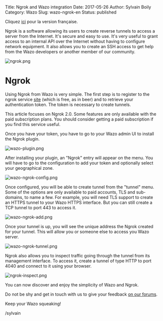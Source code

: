 Title: Ngrok and Wazo integration
Date: 2017-05-26
Author: Sylvain Boily
Category: Wazo
Slug: wazo-ngrok-en
Status: published

Cliquez [ici](http://blog.wazo.community/wazo-ngrok-fr.html) pour la version française.

Ngrok is a software allowing its users to create reverse tunnels to access a server from the Internet.  It's secure and easy to use. It's very useful to grant access to an internal API over the Internet without having to configure network equipment. It also allows you to create an SSH access to get help from the Wazo developers or another member of our community.

![ngrok.png](/images/blog/wazo-ngrok/ngrok.png "Ngrok website")

# Ngrok

Using Ngrok from Wazo is very simple. The first step is to register to the ngrok service [site](http://ngrok.com) (which is free, as in beer) and to retrieve your authentication token. The token is necessary to create tunnels.

This article focuses on Ngrok 2.0. Some features are only available with the paid subscription plans. You should consider getting a paid subscription if you find this service useful.

Once you have your token, you have to go to your Wazo admin UI to install the Ngrok plugin.

![wazo-plugin.png](/images/blog/wazo-ngrok/wazo-plugin.png "Wazo ngrok plugin")


After installing your plugin, an "Ngrok" entry will appear on the menu. You will have to go to the configuration to add your token and optionally select your geographical zone.


![wazo-ngrok-config.png](/images/blog/wazo-ngrok/wazo-ngrok-config.png "Wazo ngrok config")


Once configured, you will be able to create tunnel from the "tunnel" menu. Some of the options are only available to paid accounts, TLS and sub-domains, to name a few. For example, you will need TLS support to create an HTTPS tunnel to your Wazo HTTPS interface. But you can still create a TCP tunnel to port 443 to access it.


![wazo-ngrok-add.png](/images/blog/wazo-ngrok/wazo-ngrok-add.png "Wazo ngrok add tunnel")

Once your tunnel is up, you will see the unique address the Ngrok created for your tunnel. This will allow you or someone else to access you Wazo server.


![wazo-ngrok-tunnel.png](/images/blog/wazo-ngrok/wazo-ngrok-tunnel.png "Wazo ngrok tunnel")


Ngrok also allows you to inspect traffic going through the tunnel from its management interface. To access it, create a tunnel of type HTTP to port 4040 and connect to it using your browser.


![ngrok-inspect.png](/images/blog/wazo-ngrok/ngrok-inspect.png "Ngrok inspect")


You can now discover and enjoy the simplicity of Wazo and Ngrok.

Do not be shy and get in touch with us to give your feedback [on our forums](https://projects.wazo.community/projects/1/boards/1).

Keep your Wazo squeaking!

/sylvain
